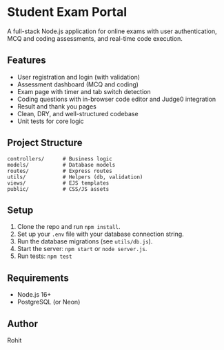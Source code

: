 # Student Exam Portal

A full-stack Node.js application for online exams with user authentication, MCQ and coding assessments, and real-time code execution.

## Features
- User registration and login (with validation)
- Assessment dashboard (MCQ and coding)
- Exam page with timer and tab switch detection
- Coding questions with in-browser code editor and Judge0 integration
- Result and thank you pages
- Clean, DRY, and well-structured codebase
- Unit tests for core logic

## Project Structure
```
controllers/      # Business logic
models/           # Database models
routes/           # Express routes
utils/            # Helpers (db, validation)
views/            # EJS templates
public/           # CSS/JS assets
```

## Setup
1. Clone the repo and run `npm install`.
2. Set up your `.env` file with your database connection string.
3. Run the database migrations (see `utils/db.js`).
4. Start the server: `npm start` or `node server.js`.
5. Run tests: `npm test`

## Requirements
- Node.js 16+
- PostgreSQL (or Neon)

## Author
Rohit